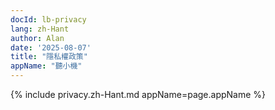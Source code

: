 ```yaml
---
docId: lb-privacy
lang: zh-Hant
author: Alan
date: '2025-08-07'
title: "隱私權政策"
appName: "聽小機"
---
```

{% include privacy.zh-Hant.md appName=page.appName %}